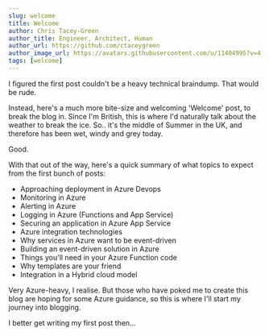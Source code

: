 ```yaml
---
slug: welcome
title: Welcome
author: Chris Tacey-Green
author_title: Engineer, Architect, Human
author_url: https://github.com/ctaceygreen
author_image_url: https://avatars.githubusercontent.com/u/11404995?v=4
tags: [welcome]
---
```


I figured the first post couldn't be a heavy technical braindump. That would be rude. 

<!--truncate-->

Instead, here's a much more bite-size and welcoming 'Welcome' post, to break the blog in.
Since I'm British, this is where I'd naturally talk about the weather to break the ice. So.. it's the middle of Summer in the UK, and therefore has been wet, windy and grey today.

Good.

With that out of the way, here's a quick summary of what topics to expect from the first bunch of posts:
* Approaching deployment in Azure Devops
* Monitoring in Azure
* Alerting in Azure
* Logging in Azure (Functions and App Service)
* Securing an application in Azure App Service
* Azure integration technologies
* Why services in Azure want to be event-driven
* Building an event-driven solution in Azure
* Things you'll need in your Azure Function code
* Why templates are your friend
* Integration in a Hybrid cloud model

Very Azure-heavy, I realise. But those who have poked me to create this blog are hoping for some Azure guidance, so this is where I'll start my journey into blogging.

I better get writing my first post then...